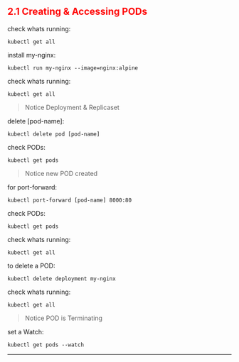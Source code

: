 ## <font color='red'> 2.1 Creating & Accessing PODs </font>

check whats running:
```
kubectl get all
```
install my-nginx:
```
kubectl run my-nginx --image=nginx:alpine
```
check whats running:
```
kubectl get all
```
> Notice Deployment & Replicaset  

delete [pod-name]:
```
kubectl delete pod [pod-name]
```
check PODs:
```
kubectl get pods
```
> Notice new POD created

for port-forward:
```
kubectl port-forward [pod-name] 8000:80
```
check PODs:
```
kubectl get pods
```
check whats running:
```
kubectl get all
```
to delete a POD:
```
kubectl delete deployment my-nginx
```
check whats running:
```
kubectl get all
```
> Notice POD is Terminating  

set a Watch:
```
kubectl get pods --watch
```
---